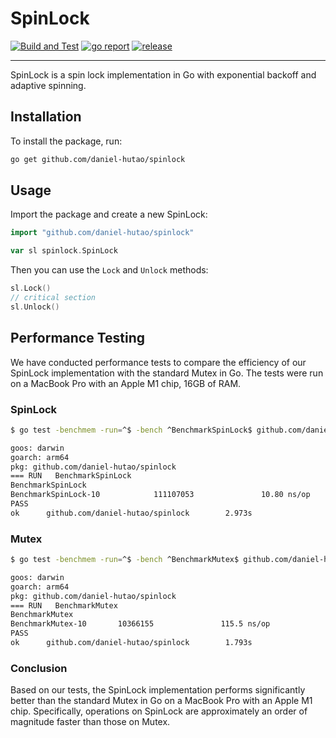 # SpinLock

[![Build and Test](https://github.com/yourusername/spinlock/workflows/CI/badge.svg)](https://github.com/yourusername/spinlock/actions)
[![go report](https://goreportcard.com/badge/github.com/daniel-hutao/spinlock)](https://goreportcard.com/report/github.com/daniel-hutao/spinlock)
[![release](https://img.shields.io/github/release/daniel-hutao/spinlock.svg)](https://GitHub.com/daniel-hutao/spinlock/releases/)

---

SpinLock is a spin lock implementation in Go with exponential backoff and adaptive spinning.

## Installation

To install the package, run:

```bash
go get github.com/daniel-hutao/spinlock
```

## Usage

Import the package and create a new SpinLock:

```go
import "github.com/daniel-hutao/spinlock"

var sl spinlock.SpinLock
```

Then you can use the `Lock` and `Unlock` methods:

```go
sl.Lock()
// critical section
sl.Unlock()
```

## Performance Testing

We have conducted performance tests to compare the efficiency of our SpinLock implementation with the standard Mutex in Go. The tests were run on a MacBook Pro with an Apple M1 chip, 16GB of RAM.

### SpinLock

```bash
$ go test -benchmem -run=^$ -bench ^BenchmarkSpinLock$ github.com/daniel-hutao/spinlock

goos: darwin
goarch: arm64
pkg: github.com/daniel-hutao/spinlock
=== RUN   BenchmarkSpinLock
BenchmarkSpinLock
BenchmarkSpinLock-10            111107053               10.80 ns/op            0 B/op          0 allocs/op
PASS
ok      github.com/daniel-hutao/spinlock        2.973s
```

### Mutex

```bash
$ go test -benchmem -run=^$ -bench ^BenchmarkMutex$ github.com/daniel-hutao/spinlock

goos: darwin
goarch: arm64
pkg: github.com/daniel-hutao/spinlock
=== RUN   BenchmarkMutex
BenchmarkMutex
BenchmarkMutex-10       10366155               115.5 ns/op             0 B/op          0 allocs/op
PASS
ok      github.com/daniel-hutao/spinlock        1.793s
```

### Conclusion

Based on our tests, the SpinLock implementation performs significantly better than the standard Mutex in Go on a MacBook Pro with an Apple M1 chip. Specifically, operations on SpinLock are approximately an order of magnitude faster than those on Mutex.
